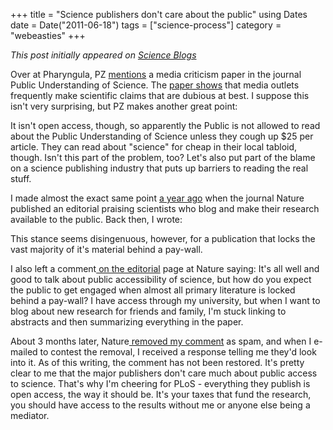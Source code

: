 +++
title = "Science publishers don't care about the public"
using Dates
date = Date("2011-06-18")
tags = ["science-process"]
category = "webeasties"
+++

_This post initially appeared on [Science Blogs](http://scienceblogs.com/webeasties)_

Over at Pharyngula, PZ [mentions](http://scienceblogs.com/pharyngula/2011/06/some_science_journalists_need.php) a media criticism paper in the journal Public Understanding of Science. The [paper shows](http://www.guardian.co.uk/commentisfree/2011/jun/17/bad-science-health-reporting?CMP=twt_gu) that media outlets frequently make scientific claims that are dubious at best. I suppose this isn't very surprising, but PZ makes another great point:

It isn't open access, though, so apparently the Public is not allowed to read about the Public Understanding of Science unless they cough up \$25 per article. They can read about "science" for cheap in their local tabloid, though. Isn't this part of the problem, too? Let's also put part of the blame on a science publishing industry that puts up barriers to reading the real stuff.

I made almost the exact same point [a year ago](http://scienceblogs.com/webeasties/2010/06/should_scientists_blog.php) when the journal Nature published an editorial praising scientists who blog and make their research available to the public. Back then, I wrote:

This stance seems disingenuous, however, for a publication that locks the vast majority of it's material behind a pay-wall.

I also left a comment[ on the editorial](http://www.nature.com/nature/journal/v466/n7302/full/466008a.html) page at Nature saying: 
It's all well and good to talk about public accessibility of science, but how do you expect the public to get engaged when almost all primary literature is locked behind a pay-wall? I have access through my university, but when I want to blog about new research for friends and family, I'm stuck linking to abstracts and then summarizing everything in the paper.

About 3 months later, Nature[ removed my comment](http://scienceblogs.com/webeasties/2010/09/thanks_for_making_my_point_nat.php) as spam, and when I e-mailed to contest the removal, I received a response telling me they'd look into it. As of this writing, the comment has not been restored. It's pretty clear to me that the major publishers don't care much about public access to science. That's why I'm cheering for PLoS - everything they publish is open access, the way it should be. It's your taxes that fund the research, you should have access to the results without me or anyone else being a mediator.

      
  
